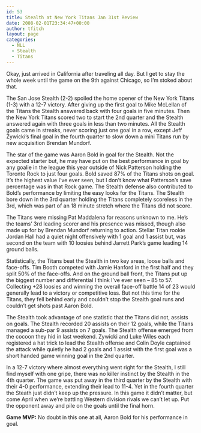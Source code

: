 ```yaml
---
id: 53
title: Stealth at New York Titans Jan 31st Review
date: 2008-02-01T23:34:47+00:00
author: tfitch
layout: page
categories:
  - NLL
  - Stealth
  - Titans
---
```

Okay, just arrived in California after traveling all day. But I get to stay the whole week until the game on the 9th against Chicago, so I&#8217;m stoked about that.

The San Jose Stealth (2-2) spoiled the home opener of the New York Titans (1-3) with a 12-7 victory. After giving up the first goal to Mike McLellan of the Titans the Stealth answered back with four goals in five minutes. Then the New York Titans scored two to start the 2nd quarter and the Stealth answered again with three goals in less than two minutes. All the Stealth goals came in streaks, never scoring just one goal in a row, except Jeff Zywicki&#8217;s final goal in the fourth quarter to slow down a mini Titans run by new acquisition Brendan Mundorf.

The star of the game was Aaron Bold in goal for the Stealth. Not the expected starter but, he may have put on the best performance in goal by any goalie in the league this year outside of Nick Patterson holding the Toronto Rock to just four goals. Bold saved 87% of the Titans shots on goal. It&#8217;s the highest value I&#8217;ve ever seen, but I don&#8217;t know what Patterson&#8217;s save percentage was in that Rock game. The Stealth defense also contributed to Bold&#8217;s performance by limiting the easy looks for the Titans. The Stealth bore down in the 3rd quarter holding the Titans completely scoreless in the 3rd, which was part of an 18 minute stretch where the Titans did not score.

The Titans were missing Pat Maddalena for reasons unknown to me. He&#8217;s the teams&#8217; 3rd leading scorer and his presence was missed, though also made up for by Brendan Mundorf returning to action. Stellar Titan rookie Jordan Hall had a quiet night offensively with 1 goal and 1 assist but, was second on the team with 10 loosies behind Jarrett Park&#8217;s game leading 14 ground balls.

Statistically, the Titans beat the Stealth in two key areas, loose balls and face-offs. Tim Booth competed with Jamie Hanford in the first half and they split 50% of the face-offs. And on the ground ball front, the Titans put up the biggest number and differential I think I&#8217;ve ever seen &#8211; 85 to 57. Collecting +28 loosies and winning the overall face-off battle 14 of 23 would generally lead to a victory or competitive loss. But not this time for the Titans, they fell behind early and couldn&#8217;t stop the Stealth goal runs and couldn&#8217;t get shots past Aaron Bold.

The Stealth took advantage of one statistic that the Titans did not, assists on goals. The Stealth recorded 20 assists on their 12 goals, while the Titans managed a sub-par 9 assists on 7 goals. The Stealth offense emerged from the cocoon they hid in last weekend. Zywicki and Luke Wiles each registered a hat trick to lead the Stealth offense and Colin Doyle captained the attack while quietly he had 2 goals and 1 assist with the first goal was a short handed game winning goal in the 2nd quarter.

In a 12-7 victory where almost everything went right for the Stealth, I still find myself with one gripe, there was no killer instinct by the Stealth in the 4th quarter. The game was put away in the third quarter by the Stealth with their 4-0 performance, extending their lead to 11-4. Yet in the fourth quarter the Steath just didn&#8217;t keep up the pressure. In this game it didn&#8217;t matter, but come April when we&#8217;re battling Western division rivals we can&#8217;t let up. Put the opponent away and pile on the goals until the final horn.

**Game MVP:** No doubt in this one at all, Aaron Bold for his performance in goal.
